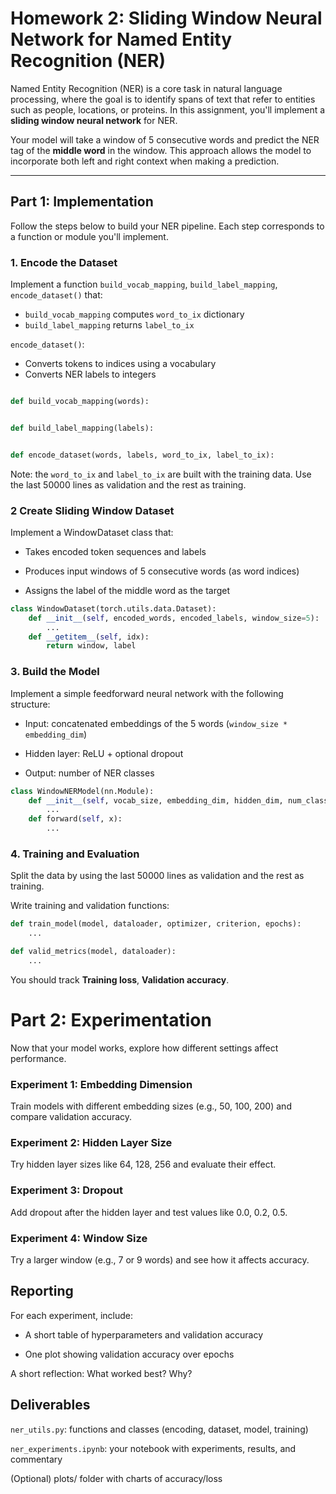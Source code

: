 # Homework 2: Sliding Window Neural Network for Named Entity Recognition (NER)

Named Entity Recognition (NER) is a core task in natural language processing, where the goal is to identify spans of text that refer to entities such as people, locations, or proteins. In this assignment, you'll implement a **sliding window neural network** for NER.

Your model will take a window of 5 consecutive words and predict the NER tag of the **middle word** in the window. This approach allows the model to incorporate both left and right context when making a prediction.

---

## Part 1: Implementation

Follow the steps below to build your NER pipeline. Each step corresponds to a function or module you'll implement.

### 1. Encode the Dataset

Implement a function `build_vocab_mapping`, `build_label_mapping`, `encode_dataset()` that:
- `build_vocab_mapping` computes `word_to_ix` dictionary
- `build_label_mapping` returns `label_to_ix`

`encode_dataset()`:
- Converts tokens to indices using a vocabulary
- Converts NER labels to integers

```python

def build_vocab_mapping(words):


def build_label_mapping(labels):


def encode_dataset(words, labels, word_to_ix, label_to_ix):
```

Note: the `word_to_ix` and `label_to_ix` are built with the training data. Use the last 50000 lines as validation and the rest as training.

### 2 Create Sliding Window Dataset

Implement a WindowDataset class that:

- Takes encoded token sequences and labels

- Produces input windows of 5 consecutive words (as word indices)

- Assigns the label of the middle word as the target

```python
class WindowDataset(torch.utils.data.Dataset):
    def __init__(self, encoded_words, encoded_labels, window_size=5):
        ...
    def __getitem__(self, idx):
        return window, label
```

### 3. Build the Model
Implement a simple feedforward neural network with the following structure:

- Input: concatenated embeddings of the 5 words (`window_size * embedding_dim`)

- Hidden layer: ReLU + optional dropout

- Output: number of NER classes

```python
class WindowNERModel(nn.Module):
    def __init__(self, vocab_size, embedding_dim, hidden_dim, num_classes):
        ...
    def forward(self, x):
        ...

```

### 4. Training and Evaluation
Split the data by using the last 50000 lines as validation and the rest as training.


Write training and validation functions:

```python
def train_model(model, dataloader, optimizer, criterion, epochs):
    ...

def valid_metrics(model, dataloader):
    ...

```

You should track **Training loss**, **Validation accuracy**.

# Part 2: Experimentation

Now that your model works, explore how different settings affect performance.

### Experiment 1: Embedding Dimension
Train models with different embedding sizes (e.g., 50, 100, 200) and compare validation accuracy.

### Experiment 2: Hidden Layer Size
Try hidden layer sizes like 64, 128, 256 and evaluate their effect.

### Experiment 3: Dropout
Add dropout after the hidden layer and test values like 0.0, 0.2, 0.5.

### Experiment 4: Window Size
Try a larger window (e.g., 7 or 9 words) and see how it affects accuracy.

## Reporting
For each experiment, include:

- A short table of hyperparameters and validation accuracy

- One plot showing validation accuracy over epochs

A short reflection: What worked best? Why?

##  Deliverables
`ner_utils.py`: functions and classes (encoding, dataset, model, training)

`ner_experiments.ipynb`: your notebook with experiments, results, and commentary

(Optional) plots/ folder with charts of accuracy/loss


